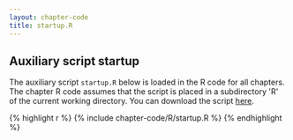 ```yaml
---
layout: chapter-code
title: startup.R
---
```


## Auxiliary script startup
The auxiliary script `startup.R` below is loaded in the R code for all chapters.
The chapter R code assumes that the script is placed in a subdirectory 'R' of the current working directory.
You can download the script <a href="https://raw.githubusercontent.com/spatstat/book/gh-pages/_includes/chapter-code/R/startup.R">here</a>.

{% highlight r %}
{% include chapter-code/R/startup.R %}
{% endhighlight %}
